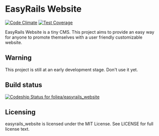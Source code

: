 # EasyRails Website
[![Code Climate](https://codeclimate.com/github/foliea/easyrails_website/badges/gpa.svg)](https://codeclimate.com/github/foliea/easyrails_website)
[![Test Coverage](https://codeclimate.com/github/foliea/easyrails_website/badges/coverage.svg)](https://codeclimate.com/github/foliea/easyrails_website)

EasyRails Website is a tiny CMS. This project aims to provide an easy way for anyone
to promote themselves with a user friendly customizable website.

## Warning

This project is still at an early development stage. Don't use it yet.

## Build status

[![Codeship Status for foliea/easyrails_website](https://codeship.io/projects/4f6bcec0-d0cb-0131-b04e-22cfb90185d8/status?branch=master)](https://codeship.io/projects/23171)

## Licensing

easyrails_website is licensed under the MIT License. See LICENSE for full license text.
